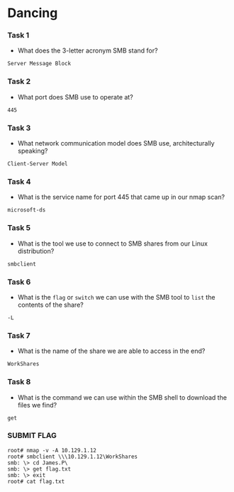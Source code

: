# Dancing

### Task 1
- What does the 3-letter acronym SMB stand for?
```
Server Message Block
```
### Task 2
- What port does SMB use to operate at?
```
445
```
### Task 3
- What network communication model does SMB use, architecturally speaking?
```
Client-Server Model
```
### Task 4
- What is the service name for port 445 that came up in our nmap scan?
```
microsoft-ds
```
### Task 5
- What is the tool we use to connect to SMB shares from our Linux distribution?
```
smbclient
```
### Task 6
- What is the `flag` or `switch` we can use with the SMB tool to `list` the contents of the share?
```
-L
```
### Task 7
- What is the name of the share we are able to access in the end?
```
WorkShares
```
### Task 8
- What is the command we can use within the SMB shell to download the files we find?
```
get
```

### SUBMIT FLAG
```
root# nmap -v -A 10.129.1.12
root# smbclient \\\10.129.1.12\WorkShares
smb: \> cd James.P\
smb: \> get flag.txt
smb: \> exit
root# cat flag.txt
```
